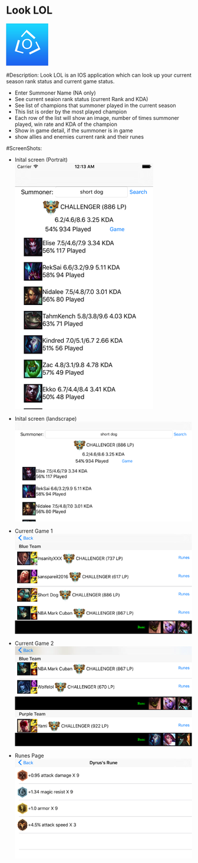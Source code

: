 # Look LOL
![alt tag](https://github.com/litwa-yuen/Application/blob/master/SwiftApplication/SelfLOL/icon/Icon%402x.png)

#Description:
Look LOL is an IOS application which can look up your current season rank status and current game status.  
- Enter Summoner Name (NA only)
- See current seaion rank status (current Rank and KDA)
- See list of champions that summoner played in the current season
- This list is order by the most played champion
- Each row of the list will show an image, number of times summoner played, win rate and KDA of the champion
- Show in game detail, if the summoner is in game
- show allies and enemies current rank and their runes 

#ScreenShots:
- Inital screen (Portrait)<br/>
![alt tag](https://github.com/litwa-yuen/Application/blob/master/SwiftApplication/SelfLOL/ScreenShot/initialScreen.png)

- Inital screen (landscrape)<br/>
![alt tag](https://github.com/litwa-yuen/Application/blob/master/SwiftApplication/SelfLOL/ScreenShot/initial%20Screen%20landscape.png)

- Current Game 1<br/>
![alt tag](https://github.com/litwa-yuen/Application/blob/master/SwiftApplication/SelfLOL/ScreenShot/CurrentGame1.png)

- Current Game 2<br/>
![alt tag](https://github.com/litwa-yuen/Application/blob/master/SwiftApplication/SelfLOL/ScreenShot/CurrentGame2.png)

- Runes Page<br/>
![alt tag](https://github.com/litwa-yuen/Application/blob/master/SwiftApplication/SelfLOL/ScreenShot/runes.png)
